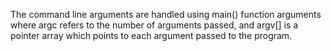 The command line arguments are handled using main() function arguments where argc refers to the number of arguments passed, and argv[] is a pointer array which points to each argument passed to the program.
